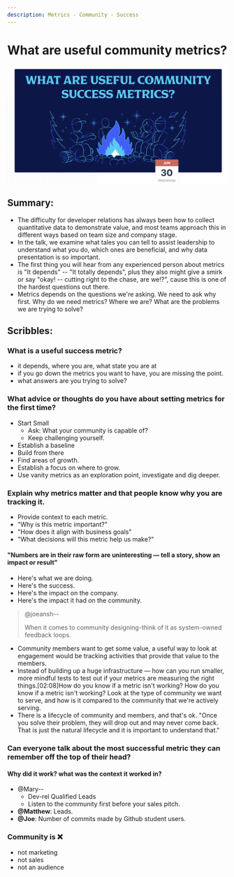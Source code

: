 ```yaml
---
description: Metrics - Community - Success
---
```


# What are useful community metrics?

![](../.gitbook/assets/screenshot-2021-07-01-at-12.16.47-am.png)

## Summary:

* The difficulty for developer relations has always been how to collect quantitative data to demonstrate value, and most teams approach this in different ways based on team size and company stage. 
* In the talk, we examine what tales you can tell to assist leadership to understand what you do, which ones are beneficial, and why data presentation is so important.
* The first thing you will hear from any experienced person about metrics is "It depends" -- "It totally depends", plus they also might give a smirk or say "okay! -- cutting right to the chase, are we!?", cause this is one of the hardest questions out there. 
* Metrics depends on the questions we're asking. We need to ask why first. Why do we need metrics? Where we are? What are the problems we are trying to solve?

## Scribbles:

### What is a useful success metric?

* it depends, where you are, what state you are at
* if you go down the metrics you want to have, you are missing the point.
* what answers are you trying to solve? 

### What advice or thoughts do you have about setting metrics for the first time?

* Start Small
  *  Ask: What your community is capable of?
  * Keep challenging yourself.
* Establish a baseline
* Build from there
* Find areas of growth.
* Establish a focus on where to grow.
* Use vanity metrics as an exploration point, investigate and dig deeper.



### Explain why metrics matter and that people know why you are tracking it.

* Provide context to each metric. 
* "Why is this metric important?" 
* "How does it align with business goals" 
* "What decisions will this metric help us make?"



#### "Numbers are in their raw form are uninteresting — tell a story, show an impact or result"

* Here's what we are doing. 
* Here's the success. 
* Here's the impact on the company. 
* Here's the impact it had on the community.  

> @joeansh-- 
>
> When it comes to community designing-think of it as system-owned feedback loops.



* Community members want to get some value, a useful way to look at engagement would be tracking activities that provide that value to the members.  
* Instead of building up a huge infrastructure — how can you run smaller, more mindful tests to test out if your metrics are measuring the right things.\[02:08\]How do you know if a metric isn't working? How do you know if a metric isn't working?  Look at the type of community we want to serve, and how is it compared to the community that we're actively serving. 
* There is a lifecycle of community and members, and that's ok. "Once you solve their problem, they will drop out and may never come back. That is just the natural lifecycle and it is important to understand that." 

### Can everyone talk about the most successful metric they can remember off the top of their head?

#### Why did it work? what was the context it worked in?

* @Mary--
  * Dev-rel Qualified Leads
  *  Listen to the community first before your sales pitch. 
* **@Matthew**: Leads.  
* **@Joe**: Number of commits made by Github student users. 

### Community is ❌

* not marketing
* not sales
* not an audience   





  




